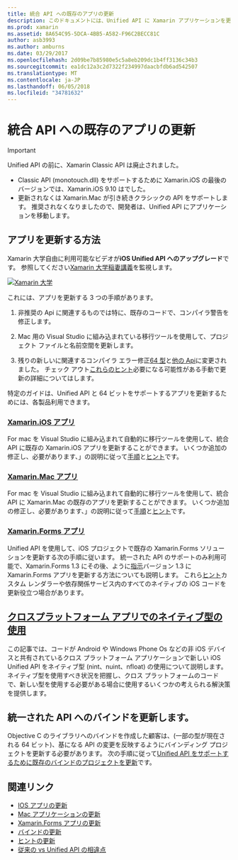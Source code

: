 ```yaml
---
title: 統合 API への既存のアプリの更新
description: このドキュメントには、Unified API に Xamarin アプリケーションを更新する方法を説明するさまざまなガイドへのリンクがします。 Xamarin.iOS アプリ、Xamarin.Mac アプリについても説明します。 Xamarin.Forms アプリ、およびバインド プロジェクトのクロスプラット フォーム アプリでネイティブ型です。
ms.prod: xamarin
ms.assetid: 8A654C95-5DCA-4BB5-A582-F96C2BECC81C
author: asb3993
ms.author: amburns
ms.date: 03/29/2017
ms.openlocfilehash: 2d09be7b85980e5c5a8eb209dc1b4ff3136c34b3
ms.sourcegitcommit: ea1dc12a3c2d7322f234997daacbfdb6ad542507
ms.translationtype: MT
ms.contentlocale: ja-JP
ms.lasthandoff: 06/05/2018
ms.locfileid: "34781632"
---
```

# <a name="updating-existing-apps-to-the-unified-api"></a>統合 API への既存のアプリの更新

> [!IMPORTANT]
> Unified API の前に、Xamarin Classic API は廃止されました。 
> - Classic API (monotouch.dll) をサポートするために Xamarin.iOS の最後のバージョンでは、Xamarin.iOS 9.10 はでした。
> - 更新されなくは Xamarin.Mac が引き続きクラシックの API をサポートします。 推奨されなくなりましたので、開発者は、Unified API にアプリケーションを移動します。

## <a name="how-to-update-your-apps"></a>アプリを更新する方法

Xamarin 大学自由に利用可能なビデオが**iOS Unified API へのアップグレード**です。 参照してください[Xamarin 大学稲妻講義](http://university.xamarin.com/lightninglectures)を監視します。

[ ![](updating-apps-images/xamu-video-sml.png "Xamarin 大学")](http://university.xamarin.com/lightninglectures)

これには、アプリを更新する 3 つの手順があります。

1. 非推奨の Api に関連するものでは特に、既存のコードで、コンパイラ警告を修正します。

2. Mac 用の Visual Studio に組み込まれている移行ツールを使用して、プロジェクト ファイルと名前空間を更新します。

3. 残りの新しいに関連するコンパイラ エラー修正[64 型](~/cross-platform/macios/nativetypes.md)と[他の Api](~/cross-platform/macios/unified/overview.md#deprecated-typos)に変更されました。 チェック アウト[これらのヒント](~/cross-platform/macios/unified/updating-tips.md)必要になる可能性がある手動で更新の詳細についてはします。

特定のガイドは、Unified API と 64 ビットをサポートするアプリを更新するためには、各製品利用できます。

### <a name="xamarinios-appscross-platformmaciosunifiedupdating-ios-appsmd"></a>[Xamarin.iOS アプリ](~/cross-platform/macios/unified/updating-ios-apps.md)

For mac を Visual Studio に組み込まれて自動的に移行ツールを使用して、統合 API に既存の Xamarin.iOS アプリを更新することができます。 いくつか追加の修正し、必要があります、」の説明に従って[手順](~/cross-platform/macios/unified/updating-ios-apps.md)と[ヒント](~/cross-platform/macios/unified/updating-tips.md)です。

###  <a name="xamarinmac-appscross-platformmaciosunifiedupdating-mac-appsmd"></a>[Xamarin.Mac アプリ](~/cross-platform/macios/unified/updating-mac-apps.md)

For mac を Visual Studio に組み込まれて自動的に移行ツールを使用して、統合 API に Xamarin.Mac の既存のアプリを更新することができます。 いくつか追加の修正し、必要があります、」の説明に従って[手順](~/cross-platform/macios/unified/updating-mac-apps.md)と[ヒント](~/cross-platform/macios/unified/updating-tips.md)です。

###  <a name="xamarinforms-appscross-platformmaciosunifiedupdating-xamarin-forms-appsmd"></a>[Xamarin.Forms アプリ](~/cross-platform/macios/unified/updating-xamarin-forms-apps.md)

Unified API を使用して、iOS プロジェクトで既存の Xamarin.Forms ソリューションを更新する次の手順に従います。 統一された API のサポートのみ利用可能で、Xamarin.Forms 1.3 にその後、ように[指示](~/cross-platform/macios/unified/updating-xamarin-forms-apps.md)バージョン 1.3 に Xamarin.Forms アプリを更新する方法についても説明します。 これら[ヒント](~/cross-platform/macios/unified/updating-tips.md)カスタム レンダラーや依存関係サービス内のすべてのネイティブの iOS コードを更新役立つ場合があります。

## <a name="working-with-native-types-in-cross-platform-appscross-platformmaciosnativetypesmd"></a>[クロスプラットフォーム アプリでのネイティブ型の使用](~/cross-platform/macios/nativetypes.md)

この記事では、コードが Android や Windows Phone Os などの非 iOS デバイスと共有されているクロス プラットフォーム アプリケーションで新しい iOS Unified API をネイティブ型 (nint、nuint、nfloat) の使用について説明します。 ネイティブ型を使用すべき状況を把握し、クロス プラットフォームのコードで、新しい型を使用する必要がある場合に使用するいくつかの考えられる解決策を提供します。

## <a name="update-bindings-to-the-unified-api"></a>統一された API へのバインドを更新します。

Objective C のライブラリへのバインドを作成した顧客は、(一部の型が現在される 64 ビット)、基になる API の変更を反映するようにバインディング プロジェクトを更新する必要があります。
次の手順に従って[Unified API をサポートするために既存のバインドのプロジェクトを更新](~/cross-platform/macios/unified/update-binding.md)です。

## <a name="related-links"></a>関連リンク

- [IOS アプリの更新](~/cross-platform/macios/unified/updating-ios-apps.md)
- [Mac アプリケーションの更新](~/cross-platform/macios/unified/updating-mac-apps.md)
- [Xamarin.Forms アプリの更新](~/cross-platform/macios/unified/updating-xamarin-forms-apps.md)
- [バインドの更新](~/cross-platform/macios/unified/update-binding.md)
- [ヒントの更新](~/cross-platform/macios/unified/updating-tips.md)
- [従来の vs Unified API の相違点](https://developer.xamarin.com/releases/ios/api_changes/classic-vs-unified-8.6.0/)
